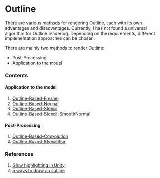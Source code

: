 # Outline

There are various methods for rendering Outline, each with its own advantages and disadvantages. Currently, I has not found a universal algorithm for Outline rendering. Depending on the requirements, different implementation approaches can be chosen.

There are mainly two methods to render Outline:
- Post-Processing
- Application to the model

### Contents
#### Application to the model
1. [Outline-Based-Fresnel](ApplicationToModel/OutlineBasedFresnel.md)
2. [Outline-Based-Normal](ApplicationToModel/OutlineBasedNormal.md)
3. [Outline-Based-Stencil](ApplicationToModel/OutlineBasedStencil.md)
4. [Outline-Based-Stencil-SmoothNormal](ApplicationToModel/OutlineBasedStencilSmoothNormal.md)

#### Post-Processing
1. [Outline-Based-Convolution](Post-Processing/OutlineBasedConvolution.md)
3. [Outline-Based-StencilBlur](Post-Processing/OutlineBasedStencilBlur.md)

### References
1. [Glow highlighting in Unity](http://xroft666.blogspot.com/2015/07/glow-highlighting-in-unity.html)
2. [5 ways to draw an outline](https://alexanderameye.github.io/notes/rendering-outlines/)
